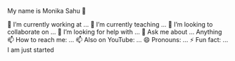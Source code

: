 My name is Monika Sahu 👋

🔭 I’m currently working at ... 
🌱 I’m currently teaching ...
👯 I’m looking to collaborate on ... 
🤔 I’m looking for help with ... 
💬 Ask me about ... Anything
📫 How to reach me: ... 
📫 Also on YouTube: ...
😄 Pronouns: ... 
⚡ Fun fact: ... I am just started
